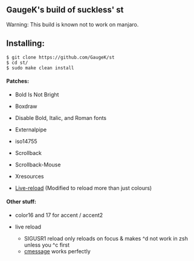 ## GaugeK's build of suckless' st

Warning: This build is known not to work on manjaro.

## Installing:

    $ git clone https://github.com/GaugeK/st
    $ cd st/
    $ sudo make clean install

#### Patches:

- Bold Is Not Bright

- Boxdraw

- Disable Bold, Italic, and Roman fonts

- Externalpipe

- iso14755

- Scrollback

- Scrollback-Mouse

- Xresources

- [Live-reload](https://github.com/PaxPlay/st) (Modified to reload more than just colours)

#### Other stuff:

- color16 and 17 for accent / accent2

- live reload
  - SIGUSR1 reload only reloads on focus & makes ^d not work in zsh unless you ^c first
  - [cmessage](https://github.com/GaugeK/stmessage) works perfectly

